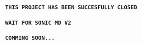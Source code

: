   


## ```THIS PROJECT HAS BEEN SUCCESFULLY CLOSED```





## ```WAIT FOR SONIC MD V2```







## ```COMMING SOON...```

